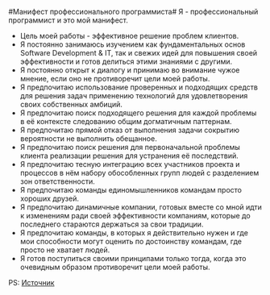 #Манифест профессионального программиста#
Я - профессиональный программист и это мой манифест.

* Цель моей работы - эффективное решение проблем клиентов.
* Я постоянно занимаюсь изучением как фундаментальных основ Software Development & IT, так и свежих идей для повышения своей эффективности и готов делиться этими знаниями с другими.
* Я постоянно открыт к диалогу и принимаю во внимание чужое мнение, если оно не противоречит цели моей работы.
* Я предпочитаю использование проверенных и подходящих средств для решения задач применению технологий для удовлетворения своих собственных амбиций.
* Я предпочитаю поиск подходящего решения для каждой проблемы в её контексте следованию общим догматичным паттернам.
* Я предпочитаю прямой отказ от выполнения задачи сокрытию вероятности не выполнить обещанное.
* Я предпочитаю поиск решения для первоначальной проблемы клиента реализации решения для устранения её последствий.
* Я предпочитаю тесную интеграцию всех участников проекта и процессов в нём набору обособленных групп людей с разделением зон ответственности.
* Я предпочитаю команды единомышленников командам просто хороших друзей.
* Я предпочитаю динамичные компании, готовых вместе со мной идти к изменениям ради своей эффективности компаниям, которые до последнего стараются держаться за свои традиции.
* Я предпочитаю команды, в которых я действительно нужен и где мои способности могут оценить по достоинству командам, где просто не хватает людей.
* Я готов поступиться своими принципами только тогда, когда это очевидным образом противоречит цели моей работы.

PS:
[Источник](http://olegstrekalovsky.blogspot.ru/2016/04/blog-post.html)
